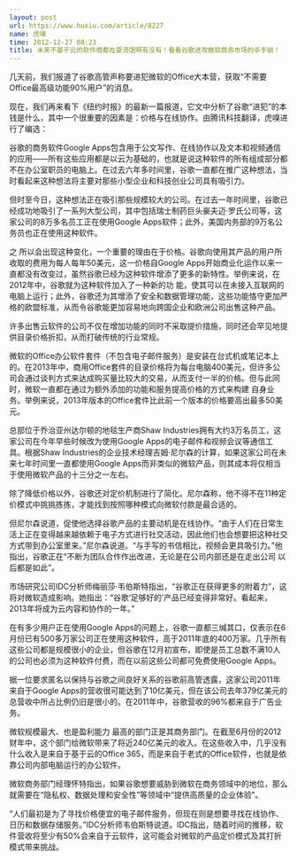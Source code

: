 ```yaml
---
layout: post
url: https://www.huxiu.com/article/8227
name: 虎嗅
time: 2012-12-27 08:23
title: 未来不基于云的软件商都在耍流氓啊有没有！看看谷歌进攻微软商务市场的杀手锏！
---
```

几天前，我们报道了谷歌高管声称要进犯微软的Office大本营，获取“不需要Office最高级功能90%用户”的消息。

现在，我们再来看下《纽约时报》的最新一篇报道，它文中分析了谷歌“进犯”的本钱是什么，其中一个很重要的因素是：价格与在线协作。由腾讯科技翻译，虎嗅进行了编选：

谷歌的商务软件Google Apps包含用于公文写作、在线协作以及文本和视频通信的应用——所有这些应用都是以云为基础的，也就是说这种软件的所有组成部分都不在办公室职员的电脑上。在过去六年多时间里，谷歌一直都在推广这种想法，当时看起来这种想法将主要对那些小型企业和科技创业公司具有吸引力。

但时至今日，这种想法正在吸引那些规模较大的公司。在过去一年时间里，谷歌已经成功地吸引了一系列大型公司，其中包括瑞士制药巨头豪夫迈·罗氏公司等，这家公司的8万多名员工正在使用Google Apps软件；此外，美国内务部的9万名公务员也正在使用这种软件。

之 所以会出现这种变化，一个重要的理由在于价格。谷歌向使用其产品的用户所收取的费用为每人每年50美元，这一价格自Google Apps开始商业化运作以来一直都没有改变过，虽然谷歌已经为这种软件增添了更多的新特性。举例来说，在2012年中，谷歌就为这种软件加入了一种新的功 能，使其可以在未接入互联网的电脑上运行；此外，谷歌还为其增添了安全和数据管理功能，这些功能恪守更加严格的欧盟标准，从而令谷歌能更加容易地向跨国企业和欧洲公司出售这种产品。

许多出售云软件的公司不仅在增加功能的同时不采取提价措施，同时还会罕见地提供目录价格折扣，从而打破传统的行业常规。

微软的Office办公软件套件（不包含电子邮件服务）是安装在台式机或笔记本上的。在2013年中，商用Office套件的目录价格将为每台电脑400美元，但许多公司会通过谈判方式来达成购买量比较大的交易，从而支付一半的价格。但与此同时，微软一直都在通过为额外添加的功能和服务提高价格的方式来构建 自身业务。举例来说，2013年版本的Office套件比此前一个版本的价格要高出最多50美元。

总部位于乔治亚州达尔顿的地毯生产商Shaw Industries拥有大约3万名员工，这家公司在今年早些时候改为使用Google Apps的电子邮件和视频会议等通信工具。根据Shaw Industries的企业技术经理吉姆·尼尔森的计算，如果这家公司在未来七年时间里一直都使用Google Apps而非类似的微软产品，则其成本将仅相当于使用微软产品的十三分之一左右。

除了降低价格以外，谷歌还对定价机制进行了简化。尼尔森称，他不得不在11种定价模式中挑挑拣拣，才能找到按照哪种模式向微软付款是最合适的。

但尼尔森说道，促使他选择谷歌产品的主要动机是在线协作。“由于人们在日常生活上正在变得越来越依赖于电子方式进行社交活动，因此他们也会想要把这种社交方式带到办公室里来。”尼尔森说道。“与手写的书信相比，视频会更具吸引力。”他指出，谷歌正在“不断为团队合作作出改进，无论是在公司内部还是在走出公司 以后都是如此”。

市场研究公司IDC分析师梅丽莎·韦伯斯特指出，“谷歌正在获得更多的附着力”，这将对微软造成影响。她指出：“谷歌‘足够好的’产品已经变得非常好。看起来，2013年将成为云内容和协作的一年。”

在有多少用户正在使用Google Apps的问题上，谷歌一直都三缄其口，仅表示在6月份已有500多万家公司正在使用这种软件，高于2011年底的400万家。几乎所有这些公司都是规模很小的企业，但谷歌在12月初宣布，即使是员工总数不满10人的公司也必须为这种软件付费，而在以前这些公司都可免费使用Google Apps。

据一位要求匿名以保持与谷歌之间良好关系的谷歌前高管透露，这家公司2011年来自于Google Apps的营收很可能达到了10亿美元，但在该公司去年379亿美元的总营收中所占比例仍旧是很小的。在2011年中，谷歌营收的96%都来自于广告业务。

微软规模最大、也是盈利能力 最高的部门正是其商务部门。在截至6月份的2012财年中，这个部门给微软带来了将近240亿美元的收入。在这些收入中，几乎没有什么收入是来自于基于云的Office 365，而是来自于老式的Office软件，也就是依靠公司内部电脑运行的办公软件。

微软商务部门经理怀特指出，如果谷歌想要威胁到微软在商务领域中的地位，那么就需要在“隐私权、数据处理和安全性”等领域中“提供高质量的企业体验”。

“人们最初是为了寻找价格便宜的电子邮件服务，但现在则是想要寻找在线协作、日历和数据存储服务。”IDC分析师韦伯斯特说道。IDC指出，随着时间的推移，软件营收将至少有50%会来自于云软件，这可能会对微软的产品定价模式及其打折模式带来挑战。

